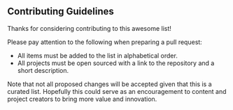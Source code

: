 ## Contributing Guidelines

Thanks for considering contributing to this awesome list!

Please pay attention to the following when preparing a pull request:

* All items must be added to the list in alphabetical order.
* All projects must be open sourced with a link to the repository and a short description.

Note that not all proposed changes will be accepted given that this is a curated list. Hopefully this could serve as an encouragement to content and project creators to bring more value and innovation.
